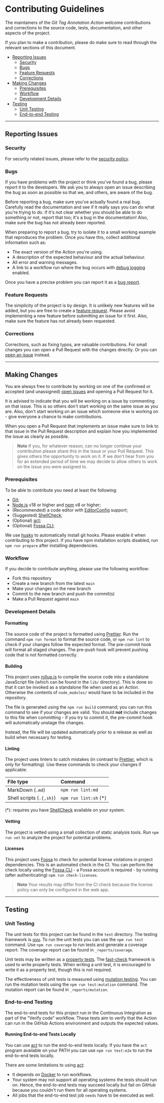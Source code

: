 # Contributing Guidelines

The maintainers of the _Git Tag Annotation Action_ welcome contributions and
corrections to the source code, tests, documentation, and other aspects of the
project.

If you plan to make a contribution, please do make sure to read through the
relevant sections of this document.

- [Reporting Issues](#reporting-issues)
  - [Security](#security)
  - [Bugs](#bugs)
  - [Feature Requests](#feature-requests)
  - [Corrections](#corrections)
- [Making Changes](#making-changes)
  - [Prerequisites](#prerequisites)
  - [Workflow](#workflow)
  - [Development Details](#development-details)
- [Testing](#testing)
  - [Unit Testing](#unit-testing)
  - [End-to-end Testing](#end-to-end-testing)

---

## Reporting Issues

### Security

For security related issues, please refer to the [security policy].

### Bugs

If you have problems with the project or think you've found a bug, please report
it to the developers. We ask you to always open an issue describing the bug as
soon as possible so that we, and others, are aware of the bug.

Before reporting a bug, make sure you've actually found a real bug. Carefully
read the documentation and see if it really says you can do what you're trying
to do. If it's not clear whether you should be able to do something or not,
report that too; it's a bug in the documentation! Also, make sure the bug has
not already been reported.

When preparing to report a bug, try to isolate it to a small working example
that reproduces the problem. Once you have this, collect additional information
such as:

- The exact version of the Action you're using.
- A description of the expected behaviour and the actual behaviour.
- All error and warning messages.
- A link to a workflow run where the bug occurs with [debug logging] enabled.

Once you have a precise problem you can report it as a [bug report].

### Feature Requests

The simplicity of the project is by design. It is unlikely new features will be
added, but you are free to create a [feature request]. Please avoid implementing
a new feature before submitting an issue for it first. Also, make sure the
feature has not already been requested.

### Corrections

Corrections, such as fixing typos, are valuable contributions. For small changes
you can open a Pull Request with the changes directly. Or you can [open an
issue] instead.

---

## Making Changes

You are always free to contribute by working on one of the confirmed or accepted
(and unassigned) [open issues] and opening a Pull Request for it.

It is advised to indicate that you will be working on a issue by commenting on
that issue. This is so others don't start working on the same issue as you are.
Also, don't start working on an issue which someone else is working on - give
everyone a chance to make contributions.

When you open a Pull Request that implements an issue make sure to link to that
issue in the Pull Request description and explain how you implemented the issue
as clearly as possible.

> **Note** If you, for whatever reason, can no longer continue your contribution
> please share this in the issue or your Pull Request. This gives others the
> opportunity to work on it. If we don't hear from you for an extended period of
> time we may decide to allow others to work on the issue you were assigned to.

### Prerequisites

To be able to contribute you need at least the following:

- [Git];
- [Node.js] v18 or higher and [npm] v8 or higher;
- (Recommended) a code editor with [EditorConfig] support;
- (Suggested) [ShellCheck];
- (Optional) [act];
- (Optional) [Fossa CLI];

We use [husky] to automatically install git hooks. Please enable it when
contributing to this project. If you have npm installation scripts disabled, run
`npm run prepare` after installing dependencies.

### Workflow

If you decide to contribute anything, please use the following workflow:

- Fork this repository
- Create a new branch from the latest `main`
- Make your changes on the new branch
- Commit to the new branch and push the commit(s)
- Make a Pull Request against `main`

### Development Details

#### Formatting

The source code of the project is formatted using [Prettier]. Run the command
`npm run format` to format the source code, or `npm run lint` to check if your
changes follow the expected format. The pre-commit hook will format all staged
changes. The pre-push hook will prevent pushing code that is not formatted
correctly.

#### Building

This project uses [rollup.js] to compile the source code into a standalone
JavaScript file (which can be found in the `lib/` directory). This is done so
that it can be invoked as a standalone file when used as an Action. Otherwise
the contents of `node_modules/` would have to be included in the repository.

The file is generated using the `npm run build` command; you can run this
command to see if your changes are valid. You should **not** include changes to
this file when committing - if you try to commit it, the pre-commit hook will
automatically unstage the changes.

Instead, the file will be updated automatically prior to a release as well as
build when necessary for testing.

#### Linting

The project uses linters to catch mistakes (in contrast to [Prettier], which is
only for formatting). Use these commands to check your changes if applicable:

| File type                | Command                |
| :----------------------- | :--------------------- |
| MarkDown (`.md`)         | `npm run lint:md`      |
| Shell scripts (`.{,sh}`) | `npm run lint:sh` (\*) |

(\*): requires you have [ShellCheck] available on your system.

#### Vetting

The project is vetted using a small collection of static analysis tools. Run
`npm run vet` to analyze the project for potential problems.

#### Licenses

This project uses [Fossa] to check for potential license violations in project
dependencies. This is an automated check in the CI. You can perform the check
locally using the [Fossa CLI] - a Fossa account is required - by running (after
authenticating) `npm run check-licenses`.

> **Note** Your results may differ from the CI check because the license policy
> can only be configured in the web app.

---

## Testing

### Unit Testing

The unit tests for this project can be found in the `test` directory. The
testing framework is [uvu]. To run the unit tests you can use the `npm run test`
command. Use `npm run coverage` to run tests and generate a coverage report. The
coverage report can be found in `_reports/coverage`.

Unit tests may be written as a [property tests]. The [fast-check] framework is
used to write property tests. When writing a unit test, it is encouraged to
write it as a property test, though this is not required.

The effectiveness of unit tests is measured using [mutation testing]. You can
run the mutation tests using the `npm run test:mutation` command. The mutation
report can be found in `_reports/mutation`.

### End-to-end Testing

The end-to-end tests for this project run in the Continuous Integration as part
of the "Verify code" workflow. These tests aim to verify that the Action can run
in the GitHub Actions environment and outputs the expected values.

#### Running End-to-end Tests Locally

You can use [act] to run the end-to-end tests locally. If you have the
`act` program available on your PATH you can use `npm run test:e2e` to run the
end-to-end tests locally.

There are some limitations to using [act]:

- It depends on [Docker] to run workflows.
- Your system may not support all operating systems the tests should run on.
  Hence, the end-to-end tests may succeed locally but fail on GitHub because you
  couldn't run them for all operating systems.
- All jobs that the end-to-end test job `needs` have to be executed as well.

[act]: https://github.com/nektos/act
[bug report]: https://github.com/ericcornelissen/git-tag-annotation-action/issues/new?labels=bug
[debug logging]: https://docs.github.com/en/actions/managing-workflow-runs/enabling-debug-logging
[docker]: https://www.docker.com/
[editorconfig]: https://editorconfig.org/
[fast-check]: https://github.com/dubzzz/fast-check#readme
[feature request]: https://github.com/ericcornelissen/git-tag-annotation-action/issues/new?labels=enhancement
[fossa]: https://fossa.com/
[fossa cli]: https://github.com/fossas/fossa-cli
[git]: https://git-scm.com/
[husky]: https://typicode.github.io/husky/
[mutation testing]: https://en.wikipedia.org/wiki/Mutation_testing
[node.js]: https://nodejs.org/en/
[npm]: https://www.npmjs.com/
[open an issue]: https://github.com/ericcornelissen/git-tag-annotation-action/issues/new
[open issues]: https://github.com/ericcornelissen/git-tag-annotation-action/issues
[prettier]: https://prettier.io/
[property tests]: https://en.wikipedia.org/wiki/Property_testing
[rollup.js]: https://rollupjs.org/guide/en/
[security policy]: ./SECURITY.md
[shellcheck]: https://github.com/koalaman/shellcheck
[uvu]: https://www.npmjs.com/package/uvu
